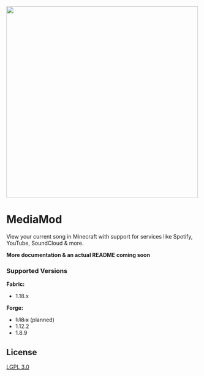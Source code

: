 <img src="https://github.com/MediaModMC/MediaMod/raw/main/.github/images/screenshot.png" width="500" />

# MediaMod

View your current song in Minecraft with support for services like Spotify, YouTube, SoundCloud & more.

**More documentation & an actual README coming soon**

### Supported Versions

**Fabric:**
- 1.18.x

**Forge:**
- ~~1.18.x~~ (planned)
- 1.12.2
- 1.8.9

## License

[LGPL 3.0](https://choosealicense.com/licenses/lgpl-3.0/)
